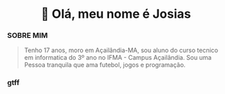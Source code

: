 <h1 align="center">👋 Olá, meu nome é Josias</h1>

### SOBRE MIM
> Tenho 17 anos, moro em Açailândia-MA, sou aluno do curso tecnico em informatica do 3º ano no
> IFMA - Campus Açailândia. Sou uma Pessoa tranquila que ama futebol, jogos e programação.


### gtff
<!--
**JosiasRS/JosiasRS** is a ✨ _special_ ✨ repository because its `README.md` (this file) appears on your GitHub profile.

Here are some ideas to get you started:

- 🔭 I’m currently working on ...
- 🌱 I’m currently learning ...
- 👯 I’m looking to collaborate on ...
- 🤔 I’m looking for help with ...
- 💬 Ask me about ...
- 📫 How to reach me: ...
- 😄 Pronouns: ...
- ⚡ Fun fact: ...
-->
